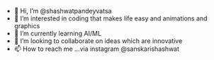 - 👋 Hi, I’m @shashwatpandeyvatsa
- 👀 I’m interested in coding that makes life easy and animations and graphics
- 🌱 I’m currently learning AI/ML
- 💞️ I’m looking to collaborate on ideas which are innovative 
- 📫 How to reach me ...via instagram @sanskarishashwat

<!---
shashwatpandeyvatsa/shashwatpandeyvatsa is a ✨ special ✨ repository because its `README.md` (this file) appears on your GitHub profile.
You can click the Preview link to take a look at your changes.
--->
